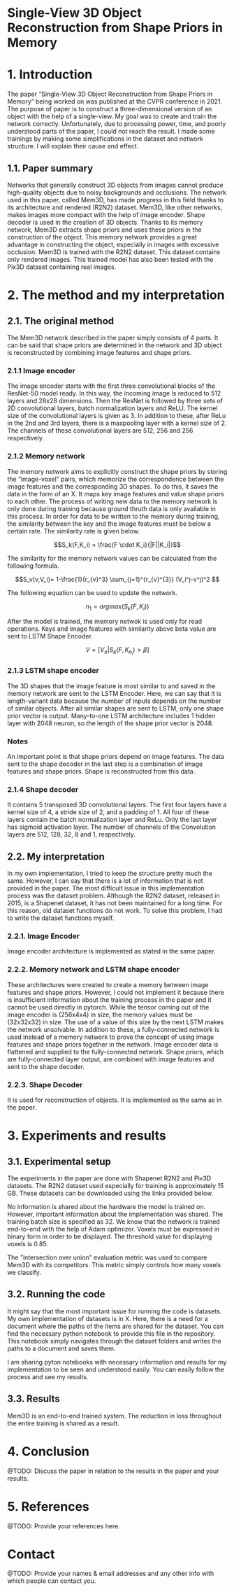 # Single-View 3D Object Reconstruction from Shape Priors in Memory

# 1. Introduction

The paper “Single-View 3D Object Reconstruction from Shape Priors in Memory” being worked on was published at the CVPR conference in 2021. The purpose of paper is to construct a three-dimensional version of an object with the help of a single-view. My goal was to create and train the network correctly. Unfortunately, due to processing power, time, and poorly understood parts of the paper, I could not reach the result. I made some trainings by making some simplifications in the dataset and network structure. I will explain their cause and effect.

## 1.1. Paper summary

Networks that generally construct 3D objects from images cannot produce high-quality objects due to noisy backgrounds and occlusions. The network used in this paper, called Mem3D, has made progress in this field thanks to its architecture and rendered (R2N2) dataset.
Mem3D, like other networks, makes images more compact with the help of image encoder. Shape decoder is used in the creation of 3D objects. Thanks to its memory network, Mem3D extracts shape priors and uses these priors in the construction of the object. This memory network provides a great advantage in constructing the object, especially in images with excessive occlusion.
Mem3D is trained with the R2N2 dataset. This dataset contains only rendered images. This trained model has also been tested with the Pix3D dataset containing real images.

# 2. The method and my interpretation

## 2.1. The original method

The Mem3D network described in the paper simply consists of 4 parts. It can be said that shape priors are determined in the network and 3D object is reconstructed by combining image features and shape priors.

### 2.1.1 Image encoder

The image encoder starts with the first three convolutional blocks of the ResNet-50 model ready. In this way, the incoming image is reduced to 512 layers and 28x28 dimensions. Then the ResNet is followed by three sets of 2D convolutional layers, batch normalization layers and ReLU. The kernel size of the convolutional layers is given as 3. In addition to these, after ReLu in the 2nd and 3rd layers, there is a maxpooling layer with a kernel size of 2. The channels of these convolutional layers are 512, 256 and 256 respectively.

### 2.1.2 Memory network

The memory network aims to explicitly construct the shape priors by storing the “image-voxel” pairs, which memorize the correspondence between the image features and the corresponding 3D shapes. To do this, it saves the data in the form of an X. It maps key image features and value shape priors to each other. The process of writing new data to the memory network is only done during training because ground thruth data is only available in this process. In order for data to be written to the memory during training, the similarity between the key and the image features must be below a certain rate. The similarity rate is given below.

$$S_k(F,K_i) = \frac{F \cdot K_i}{|F||K_i|}$$

The similarity for the memory network values can be calculated from the following formula.

$$S_v(v,V_i)= 1-\frac{1}{r_{v}^3} \sum_{j=1}^{r_{v}^{3}} (V_i^j-v^j)^2   $$

The following equation can be used to update the network.

$$ n_1 = argmax(S_k(F,K_i)) $$

After the model is trained, the memory netwok is used only for read operations. Keys and image features with similarity above beta value are sent to LSTM Shape Encoder.

$$ V = \left[ V_n |S_k(F, K_{n_i}) > \beta \right] $$

### 2.1.3 LSTM shape encoder

The 3D shapes that the image feature is most similar to and saved in the memory network are sent to the LSTM Encoder. Here, we can say that it is length-variant data because the number of inputs depends on the number of similar objects. After all similar shapes are sent to LSTM, only one shape prior vector is output. Many-to-one LSTM architecture includes 1 hidden layer with 2048 neuron, so the length of the shape prior vector is 2048.

### Notes

An important point is that shape priors depend on image features. The data sent to the shape decoder in the last step is a combination of image features and shape priors. Shape is reconstructed from this data.

### 2.1.4 Shape decoder

It contains 5 transposed 3D convolutional layers. The first four layers have a kernel size of 4, a stride size of 2, and a padding of 1. All four of these layers contain the batch normalization layer and ReLu. Only the last layer has sigmoid activation layer. The number of channels of the Convolution layers are 512, 128, 32, 8 and 1, respectively.

## 2.2. My interpretation 

In my own implementation, I tried to keep the structure pretty much the same. However, I can say that there is a lot of information that is not provided in the paper. The most difficult issue in this implementation process was the dataset problem. Although the R2N2 dataset, released in 2015, is a Shapenet dataset, it has not been maintained for a long time. For this reason, old dataset functions do not work. To solve this problem, I had to write the dataset functions myself.

### 2.2.1. Image Encoder

Image encoder architecture is implemented as stated in the same paper.

### 2.2.2. Memory network and LSTM shape encoder

These architectures were created to create a memory between image features and shape priors. However, I could not implement it because there is insufficient information about the training process in the paper and it cannot be used directly in pytorch. While the tensor coming out of the image encoder is (256x4x4) in size, the memory values must be (32x32x32) in size. The use of a value of this size by the next LSTM makes the network unsolvable. In addition to these, a fully-connected network is used instead of a memory network to prove the concept of using image features and shape priors together in the network. Image encoder data is flattened and supplied to the fully-connected network. Shape priors, which are fully-connected layer output, are combined with image features and sent to the shape decoder.

### 2.2.3. Shape Decoder

It is used for reconstruction of objects. It is implemented as the same as in the paper.

# 3. Experiments and results

## 3.1. Experimental setup

The experiments in the paper are done with Shapenet R2N2 and Pix3D datasets. The R2N2 dataset used especially for training is approximately 15 GB. These datasets can be downloaded using the links provided below.

No information is shared about the hardware the model is trained on. However, important information about the implementation was shared. The training batch size is specified as 32. We know that the network is trained end-to-end with the help of Adam optimizer. Voxels must be expressed in binary form in order to be displayed. The threshold value for displaying voxels is 0.85.

The "intersection over union" evaluation metric was used to compare Mem3D with its competitors. This metric simply controls how many voxels we classify.

## 3.2. Running the code

It might say that the most important issue for running the code is datasets. My own implementation of datasets is in X. Here, there is a need for a document where the paths of the items are shared for the dataset. You can find the necessary python notebook to provide this file in the repository. This notebook simply navigates through the dataset folders and writes the paths to a document and saves them.

I am sharing pyton notebooks with necessary information and results for my implementation to be seen and understood easily. You can easily follow the process and see my results.

## 3.3. Results

Mem3D is an end-to-end trained system. The reduction in loss throughout the entire training is shared as a result.



# 4. Conclusion

@TODO: Discuss the paper in relation to the results in the paper and your results.

# 5. References

@TODO: Provide your references here.

# Contact

@TODO: Provide your names & email addresses and any other info with which people can contact you.
